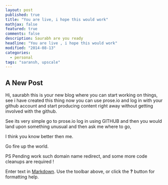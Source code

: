 ```yaml
---
layout: post
published: true
title: "You are live, i hope this would work"
mathjax: false
featured: true
comments: false
description: Saurabh are you ready
headline: "You are live , i hope this would work"
modified: "2014-08-13"
categories: 
  - personal
tags: "saransh, upscale"
---
```


## A New Post

Hi, saurabh this is your new blog where you can start working on things, see
i have created this thing now you can use prose.io and log in with your github account and start producing content right away without getting involved with the github.

See its very simple go to prose.io log in using GITHUB and then you would land upon something unusual and then ask me where to go, 

I think you know better then me.

Go fire up the world.

PS 
Pending work such domain name redirect, 
and some more code cleanups are required !

Enter text in [Markdown](http://daringfireball.net/projects/markdown/). Use the toolbar above, or click the **?** button for formatting help.
